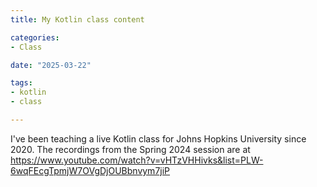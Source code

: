 ```yaml
---
title: My Kotlin class content

categories:
- Class

date: "2025-03-22"

tags:
- kotlin
- class

---
```


I've been teaching a live Kotlin class for Johns Hopkins University since 2020. The recordings from the Spring 2024 session are at https://www.youtube.com/watch?v=vHTzVHHivks&list=PLW-6wqFEcgTpmjW7OVgDjOUBbnvym7jiP
